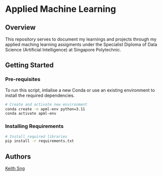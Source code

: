 # Applied Machine Learning

## Overview
This repository serves to document my learnings and projects through my applied maching learning assigments under the Specialist Diploma of Data Science (Artificial Intelligence) at Singapore Polytechnic.

## Getting Started
### Pre-requisites
To run this script, intialise a new Conda or use an existing environment to install the required dependencies.

```bash
# Create and activate new environment
conda create -n apml-env python=3.11
conda activate apml-env
```

### Installing Requirements
```bash
# Install required libraries
pip install -r requirements.txt
```

## Authors
[Keith Sng](keith.sngth@gmail.com)